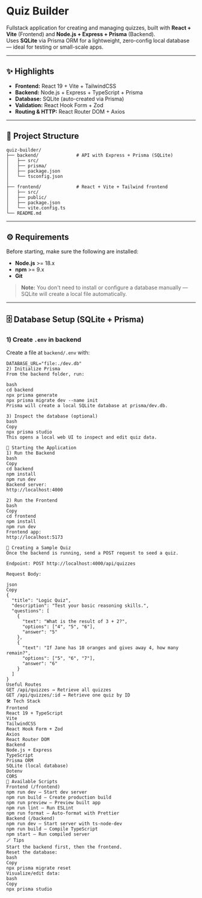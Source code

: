 # Quiz Builder

Fullstack application for creating and managing quizzes, built with **React + Vite** (Frontend) and **Node.js + Express + Prisma** (Backend).  
Uses **SQLite** via Prisma ORM for a lightweight, zero-config local database — ideal for testing or small-scale apps.

---

## ✨ Highlights

- **Frontend:** React 19 + Vite + TailwindCSS
- **Backend:** Node.js + Express + TypeScript + Prisma
- **Database:** SQLite (auto-created via Prisma)
- **Validation:** React Hook Form + Zod
- **Routing & HTTP:** React Router DOM + Axios

---

## 📁 Project Structure

```
quiz-builder/
├── backend/              # API with Express + Prisma (SQLite)
│   ├── src/
│   ├── prisma/
│   ├── package.json
│   └── tsconfig.json
│
├── frontend/             # React + Vite + Tailwind frontend
│   ├── src/
│   ├── public/
│   ├── package.json
│   └── vite.config.ts
└── README.md
```


---

## ⚙️ Requirements

Before starting, make sure the following are installed:

- **Node.js** >= 18.x
- **npm** >= 9.x
- **Git**

> **Note:** You don't need to install or configure a database manually — SQLite will create a local file automatically.

---

## 🗄️ Database Setup (SQLite + Prisma)

### 1) Create `.env` in backend

Create a file at `backend/.env` with:

```env
DATABASE_URL="file:./dev.db"
2) Initialize Prisma
From the backend folder, run:

bash
cd backend
npx prisma generate
npx prisma migrate dev --name init
Prisma will create a local SQLite database at prisma/dev.db.

3) Inspect the database (optional)
bash
Copy
npx prisma studio
This opens a local web UI to inspect and edit quiz data.

🚀 Starting the Application
1) Run the Backend
bash
Copy
cd backend
npm install
npm run dev
Backend server:
http://localhost:4000

2) Run the Frontend
bash
Copy
cd frontend
npm install
npm run dev
Frontend app:
http://localhost:5173

🧩 Creating a Sample Quiz
Once the backend is running, send a POST request to seed a quiz.

Endpoint: POST http://localhost:4000/api/quizzes

Request Body:

json
Copy
{
  "title": "Logic Quiz",
  "description": "Test your basic reasoning skills.",
  "questions": [
    {
      "text": "What is the result of 3 + 2?",
      "options": ["4", "5", "6"],
      "answer": "5"
    },
    {
      "text": "If Jane has 10 oranges and gives away 4, how many remain?",
      "options": ["5", "6", "7"],
      "answer": "6"
    }
  ]
}
Useful Routes
GET /api/quizzes → Retrieve all quizzes
GET /api/quizzes/:id → Retrieve one quiz by ID
🛠️ Tech Stack
Frontend
React 19 + TypeScript
Vite
TailwindCSS
React Hook Form + Zod
Axios
React Router DOM
Backend
Node.js + Express
TypeScript
Prisma ORM
SQLite (local database)
Dotenv
CORS
📜 Available Scripts
Frontend (/frontend)
npm run dev — Start dev server
npm run build — Create production build
npm run preview — Preview built app
npm run lint — Run ESLint
npm run format — Auto-format with Prettier
Backend (/backend)
npm run dev — Start server with ts-node-dev
npm run build — Compile TypeScript
npm start — Run compiled server
🪄 Tips
Start the backend first, then the frontend.
Reset the database:
bash
Copy
npx prisma migrate reset
Visualize/edit data:
bash
Copy
npx prisma studio
